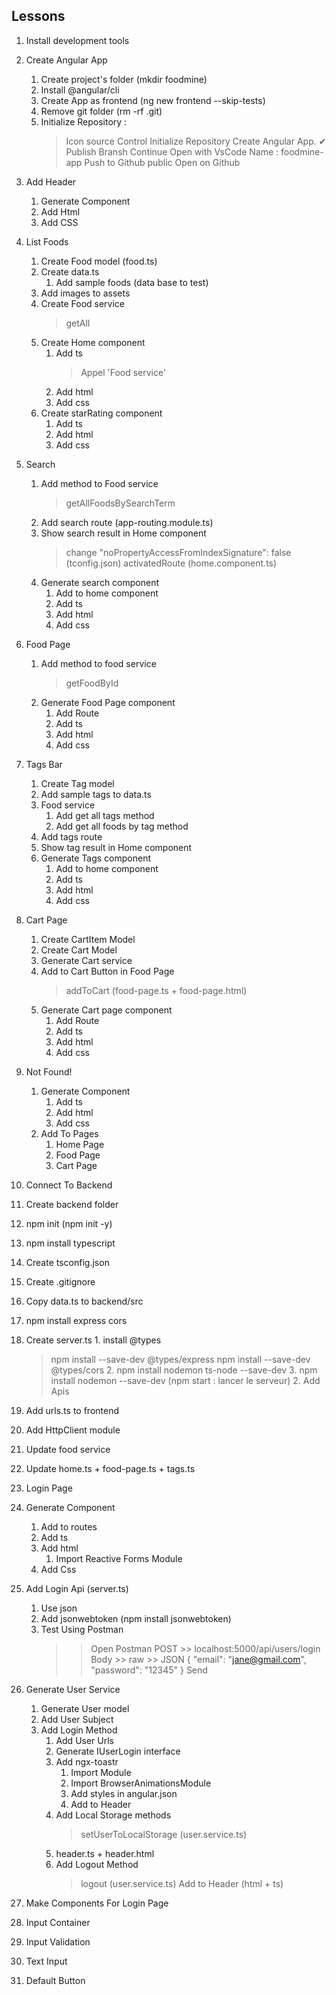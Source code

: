 ## Lessons

1. Install development tools
2. Create Angular App
   1. Create project's folder (mkdir foodmine)
   2. Install @angular/cli
   3. Create App as frontend (ng new frontend --skip-tests)
   4. Remove git folder (rm -rf .git)
   5. Initialize Repository :
      > Icon source Control
      > Initialize Repository
      > Create Angular App.
      > ✔
      > Publish Bransh
      > Continue
      > Open with VsCode
      > Name : foodmine-app
      > Push to Github public
      > Open on Github

3. Add Header
   1. Generate Component
   2. Add Html
   3. Add CSS

4. List Foods
   1. Create Food model (food.ts)
   2. Create data.ts
      1. Add sample foods (data base to test)
   3. Add images to assets
   4. Create Food service
      > getAll
   5. Create Home component
      1. Add ts
         > Appel 'Food service'
      2. Add html
      3. Add css
   6. Create starRating component
      1. Add ts
      2. Add html
      3. Add css

5. Search
   1. Add method to Food service
      > getAllFoodsBySearchTerm
   2. Add search route (app-routing.module.ts)
   3. Show search result in Home component
      > change "noPropertyAccessFromIndexSignature": false (tconfig.json)
      > activatedRoute (home.component.ts)
   4. Generate search component
      1. Add to home component
      2. Add ts
      3. Add html
      4. Add css

6. Food Page
   1. Add method to food service
      > getFoodById
   2. Generate Food Page component
      1. Add Route
      2. Add ts
      3. Add html
      4. Add css

7. Tags Bar
   1. Create Tag model
   2. Add sample tags to data.ts
   3. Food service
      1. Add get all tags method
      2. Add get all foods by tag method
   4. Add tags route
   5. Show tag result in Home component
   6. Generate Tags component
      1. Add to home component
      2. Add ts
      3. Add html
      4. Add css

8. Cart Page
   1. Create CartItem Model
   2. Create Cart Model
   3. Generate Cart service
   4. Add to Cart Button in Food Page 
      > addToCart (food-page.ts + food-page.html) 
   5. Generate Cart page component
      1. Add Route
      2. Add ts
      3. Add html
      4. Add css

9. Not Found!
   1. Generate Component
      1. Add ts
      2. Add html
      3. Add css
   2. Add To Pages
      1. Home Page
      2. Food Page
      3. Cart Page

10. Connect To Backend
   1.  Create backend folder
   2.  npm init (npm init -y)
   3.  npm install typescript
   4.  Create tsconfig.json
   5.  Create .gitignore
   6.  Copy data.ts to backend/src
   7.  npm install express cors
   8.  Create server.ts
      1. install @types
         > npm install --save-dev @types/express
         > npm install --save-dev @types/cors
      2. npm install nodemon ts-node --save-dev
      3. npm install nodemon --save-dev (npm start : lancer le serveur)
      2. Add Apis
   9.  Add urls.ts to frontend
   10. Add HttpClient module
   11. Update food service
   12. Update home.ts + food-page.ts + tags.ts

11. Login Page
   1. Generate Component
      1. Add to routes
      2. Add ts 
      3. Add html
         1. Import Reactive Forms Module
      4.  Add Css
   2. Add Login Api (server.ts)
      1. Use json
      2. Add jsonwebtoken (npm install jsonwebtoken) 
      3. Test Using Postman
         >> Open Postman
         >> POST >> localhost:5000/api/users/login
         >> Body >> raw >> JSON
               {
                  "email": "jane@gmail.com",
                  "password": "12345"
               }
         >> Send
   3. Generate User Service
      1. Generate User model
      2. Add User Subject
      3. Add Login Method   
         1. Add User Urls
         2. Generate IUserLogin interface
         3. Add ngx-toastr
            1. Import Module
            2. Import BrowserAnimationsModule
            3. Add styles in angular.json
            4. Add to Header
         4. Add Local Storage methods 
            > setUserToLocalStorage (user.service.ts)
         5. header.ts + header.html
         6. Add Logout Method
            > logout (user.service.ts)
            > Add to Header (html + ts)

12. Make Components For Login Page
   1. Input Container
   2. Input Validation
   3. Text Input
   4. Default Button